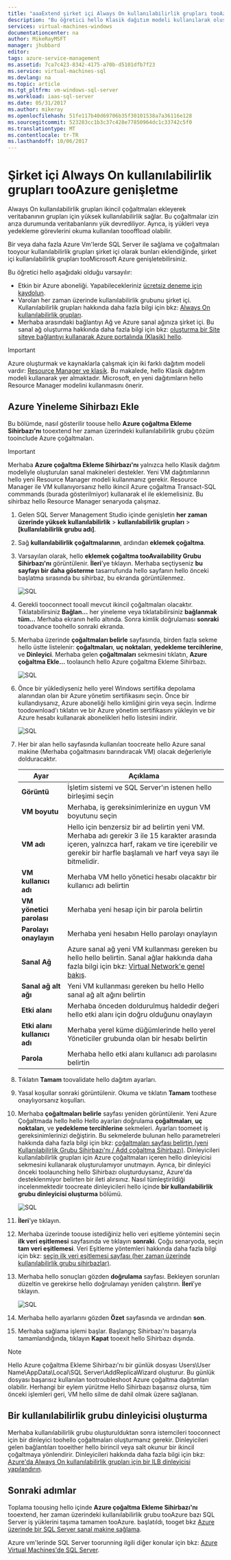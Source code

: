 ```yaml
---
title: "aaaExtend şirket içi Always On kullanılabilirlik grupları tooAzure | Microsoft Docs"
description: "Bu öğretici hello Klasik dağıtım modeli kullanılarak oluşturulmuş kaynaklarını kullanır ve nasıl toouse hello çoğaltma Ekleme Sihirbazı'nda SQL Server Management Studio (SSMS) tooadd her zaman üzerindeki kullanılabilirlik grubu çoğaltması Azure açıklar."
services: virtual-machines-windows
documentationcenter: na
author: MikeRayMSFT
manager: jhubbard
editor: 
tags: azure-service-management
ms.assetid: 7ca7c423-8342-4175-a70b-d5101dfb7f23
ms.service: virtual-machines-sql
ms.devlang: na
ms.topic: article
ms.tgt_pltfrm: vm-windows-sql-server
ms.workload: iaas-sql-server
ms.date: 05/31/2017
ms.author: mikeray
ms.openlocfilehash: 51fe117b40d69706b35f30101538a7a36116e128
ms.sourcegitcommit: 523283cc1b3c37c428e77850964dc1c33742c5f0
ms.translationtype: MT
ms.contentlocale: tr-TR
ms.lasthandoff: 10/06/2017
---
```

# <a name="extend-on-premises-always-on-availability-groups-tooazure"></a>Şirket içi Always On kullanılabilirlik grupları tooAzure genişletme
Always On kullanılabilirlik grupları ikincil çoğaltmaları ekleyerek veritabanının grupları için yüksek kullanılabilirlik sağlar. Bu çoğaltmalar izin arıza durumunda veritabanlarını yük devrediliyor. Ayrıca, iş yükleri veya yedekleme görevlerini okuma kullanılan toooffload olabilir.

Bir veya daha fazla Azure Vm'lerde SQL Server ile sağlama ve çoğaltmaları tooyour kullanılabilirlik grupları şirket içi olarak bunları eklendiğinde, şirket içi kullanılabilirlik grupları tooMicrosoft Azure genişletebilirsiniz.

Bu öğretici hello aşağıdaki olduğu varsayılır:

* Etkin bir Azure aboneliği. Yapabilecekleriniz [ücretsiz deneme için kaydolun](https://azure.microsoft.com/pricing/free-trial/).
* Varolan her zaman üzerinde kullanılabilirlik grubunu şirket içi. Kullanılabilirlik grupları hakkında daha fazla bilgi için bkz: [Always On kullanılabilirlik grupları](https://msdn.microsoft.com/library/hh510230.aspx).
* Merhaba arasındaki bağlantıyı Ağ ve Azure sanal ağınıza şirket içi. Bu sanal ağ oluşturma hakkında daha fazla bilgi için bkz: [oluşturma bir Site siteye bağlantıyı kullanarak Azure portalında (Klasik) hello](../../../vpn-gateway/vpn-gateway-howto-site-to-site-classic-portal.md).

> [!IMPORTANT] 
> Azure oluşturmak ve kaynaklarla çalışmak için iki farklı dağıtım modeli vardır: [Resource Manager ve klasik](../../../azure-resource-manager/resource-manager-deployment-model.md). Bu makalede, hello Klasik dağıtım modeli kullanarak yer almaktadır. Microsoft, en yeni dağıtımların hello Resource Manager modelini kullanmasını önerir.

## <a name="add-azure-replica-wizard"></a>Azure Yineleme Sihirbazı Ekle
Bu bölümde, nasıl gösterilir toouse hello **Azure çoğaltma Ekleme Sihirbazı'nı** tooextend her zaman üzerindeki kullanılabilirlik grubu çözüm tooinclude Azure çoğaltmaları.

> [!IMPORTANT]
> Merhaba **Azure çoğaltma Ekleme Sihirbazı'nı** yalnızca hello Klasik dağıtım modeliyle oluşturulan sanal makineleri destekler. Yeni VM dağıtımlarının hello yeni Resource Manager modeli kullanmanız gerekir. Resource Manager ile VM kullanıyorsanız hello ikincil Azure çoğaltma Transact-SQL commmands (burada gösterilmiyor) kullanarak el ile eklemelisiniz. Bu sihirbaz hello Resource Manager senaryoda çalışmaz.

1. Gelen SQL Server Management Studio içinde genişletin **her zaman üzerinde yüksek kullanılabilirlik** > **kullanılabilirlik grupları** > **[kullanılabilirlik grubu adı]**.
2. Sağ **kullanılabilirlik çoğaltmalarının**, ardından **eklemek çoğaltma**.
3. Varsayılan olarak, hello **eklemek çoğaltma tooAvailability Grubu Sihirbazı'nı** görüntülenir. **İleri**’ye tıklayın.  Merhaba seçtiyseniz **bu sayfayı bir daha gösterme** tasarrufunda hello sayfanın hello önceki başlatma sırasında bu sihirbaz, bu ekranda görüntülenmez.
   
    ![SQL](./media/virtual-machines-windows-classic-sql-onprem-availability/IC742861.png)
4. Gerekli tooconnect tooall mevcut ikincil çoğaltmaları olacaktır. Tıklatabilirsiniz **Bağlan...** her yineleme veya tıklatabilirsiniz **bağlanmak tüm...** Merhaba ekranın hello altında. Sonra kimlik doğrulaması **sonraki** tooadvance toohello sonraki ekranda.
5. Merhaba üzerinde **çoğaltmaları belirle** sayfasında, birden fazla sekme hello üstte listelenir: **çoğaltmaları**, **uç noktaları**, **yedekleme tercihlerine**, ve **Dinleyici**. Merhaba gelen **çoğaltmaları** sekmesini tıklatın, **Azure çoğaltma Ekle...** toolaunch hello Azure çoğaltma Ekleme Sihirbazı.
   
    ![SQL](./media/virtual-machines-windows-classic-sql-onprem-availability/IC742863.png)
6. Önce bir yüklediyseniz hello yerel Windows sertifika depolama alanından olan bir Azure yönetim sertifikasını seçin. Önce bir kullandıysanız, Azure aboneliği hello kimliğini girin veya seçin. İndirme toodownload'ı tıklatın ve bir Azure yönetim sertifikasını yükleyin ve bir Azure hesabı kullanarak abonelikleri hello listesini indirir.
   
    ![SQL](./media/virtual-machines-windows-classic-sql-onprem-availability/IC742864.png)
7. Her bir alan hello sayfasında kullanılan toocreate hello Azure sanal makine (Merhaba çoğaltmasını barındıracak VM) olacak değerleriyle dolduracaktır.
   
   | Ayar | Açıklama |
   | --- | --- |
   | **Görüntü** |İşletim sistemi ve SQL Server'ın istenen hello birleşimi seçin |
   | **VM boyutu** |Merhaba, iş gereksinimlerinize en uygun VM boyutunu seçin |
   | **VM adı** |Hello için benzersiz bir ad belirtin yeni VM. Merhaba adı gerekir 3 ile 15 karakter arasında içeren, yalnızca harf, rakam ve tire içerebilir ve gerekir bir harfle başlamalı ve harf veya sayı ile bitmelidir. |
   | **VM kullanıcı adı** |Merhaba VM hello yönetici hesabı olacaktır bir kullanıcı adı belirtin |
   | **VM yönetici parolası** |Merhaba yeni hesap için bir parola belirtin |
   | **Parolayı onaylayın** |Merhaba yeni hesabın Hello parolayı onaylayın |
   | **Sanal Ağ** |Azure sanal ağ yeni VM kullanması gereken bu hello hello belirtin. Sanal ağlar hakkında daha fazla bilgi için bkz: [Virtual Network'e genel bakış](../../../virtual-network/virtual-networks-overview.md). |
   | **Sanal ağ alt ağı** |Yeni VM kullanması gereken bu hello Hello sanal ağ alt ağını belirtin |
   | **Etki alanı** |Merhaba önceden doldurulmuş haldedir değeri hello etki alanı için doğru olduğunu onaylayın |
   | **Etki alanı kullanıcı adı** |Merhaba yerel küme düğümlerinde hello yerel Yöneticiler grubunda olan bir hesabı belirtin |
   | **Parola** |Merhaba hello etki alanı kullanıcı adı parolasını belirtin |
8. Tıklatın **Tamam** toovalidate hello dağıtım ayarları.
9. Yasal koşullar sonraki görüntülenir. Okuma ve tıklatın **Tamam** toothese onaylıyorsanız koşulları.
10. Merhaba **çoğaltmaları belirle** sayfası yeniden görüntülenir. Yeni Azure Çoğaltmada hello hello Hello ayarları doğrulama **çoğaltmaları**, **uç noktaları**, ve **yedekleme tercihlerine** sekmeleri. Ayarları toomeet iş gereksinimlerinizi değiştirin.  Bu sekmelerde bulunan hello parametreleri hakkında daha fazla bilgi için bkz: [çoğaltmaları sayfası belirtin (yeni Kullanılabilirlik Grubu Sihirbazı'nı / Add çoğaltma Sihirbazı)](https://msdn.microsoft.com/library/hh213088.aspx). Dinleyicileri kullanılabilirlik grupları için Azure çoğaltmaları içeren hello dinleyicisi sekmesini kullanarak oluşturulamıyor unutmayın. Ayrıca, bir dinleyici önceki toolaunching hello Sihirbazı oluşturduysanız, Azure'da desteklenmiyor belirten bir ileti alırsınız. Nasıl tümleştirildiği incelenmektedir toocreate dinleyicileri hello içinde **bir kullanılabilirlik grubu dinleyicisi oluşturma** bölümü.
    
     ![SQL](./media/virtual-machines-windows-classic-sql-onprem-availability/IC742865.png)
11. **İleri**’ye tıklayın.
12. Merhaba üzerinde toouse istediğiniz hello veri eşitleme yöntemini seçin **ilk veri eşitlemesi** sayfasında ve tıklayın **sonraki**. Çoğu senaryoda, seçin **tam veri eşitlemesi**. Veri Eşitleme yöntemleri hakkında daha fazla bilgi için bkz: [seçin ilk veri eşitlemesi sayfası (her zaman üzerinde kullanılabilirlik grubu sihirbazlar)](https://msdn.microsoft.com/library/hh231021.aspx).
13. Merhaba hello sonuçları gözden **doğrulama** sayfası. Bekleyen sorunları düzeltin ve gerekirse hello doğrulamayı yeniden çalıştırın. **İleri**’ye tıklayın.
    
     ![SQL](./media/virtual-machines-windows-classic-sql-onprem-availability/IC742866.png)
14. Merhaba hello ayarlarını gözden **Özet** sayfasında ve ardından **son**.
15. Merhaba sağlama işlemi başlar. Başlangıç Sihirbazı'nı başarıyla tamamlandığında, tıklayın **Kapat** tooexit hello Sihirbazı dışında.

> [!NOTE]
> Hello Azure çoğaltma Ekleme Sihirbazı'nı bir günlük dosyası Users\User Name\AppData\Local\SQL Server\AddReplicaWizard oluşturur. Bu günlük dosyası başarısız kullanılan tootroubleshoot Azure çoğaltma dağıtımları olabilir. Herhangi bir eylem yürütme Hello Sihirbazı başarısız olursa, tüm önceki işlemleri geri, VM hello silme de dahil olmak üzere sağlanan.
> 
> 

## <a name="create-an-availability-group-listener"></a>Bir kullanılabilirlik grubu dinleyicisi oluşturma
Merhaba kullanılabilirlik grubu oluşturulduktan sonra istemcileri tooconnect için bir dinleyici toohello çoğaltmaları oluşturmanız gerekir. Dinleyicileri gelen bağlantıları tooeither hello birincil veya salt okunur bir ikincil çoğaltmaya yönlendirir. Dinleyicileri hakkında daha fazla bilgi için bkz: [Azure'da Always On kullanılabilirlik grupları için bir ILB dinleyicisi yapılandırın](../classic/ps-sql-int-listener.md).

## <a name="next-steps"></a>Sonraki adımlar
Toplama toousing hello içinde **Azure çoğaltma Ekleme Sihirbazı'nı** tooextend, her zaman üzerindeki kullanılabilirlik grubu tooAzure bazı SQL Server iş yüklerini taşıma tamamen tooAzure. başlatıldı, tooget bkz [Azure üzerinde bir SQL Server sanal makine sağlama](../sql/virtual-machines-windows-portal-sql-server-provision.md).

Azure vm'lerinde SQL Server toorunning ilgili diğer konular için bkz: [Azure Virtual Machines'de SQL Server](../sql/virtual-machines-windows-sql-server-iaas-overview.md).

